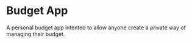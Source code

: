 # Budget App
A personal budget app intented to allow anyone create a private way of managing their budget.
